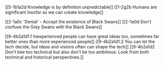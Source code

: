 [[5-1b1a2d Knowledge is by definition unpredictable]]
[[1-2g2b Humans are significant insofar as we can create knowledge]]

[[2-1a0c 'Denial' - Accept the existence of Black Swans]]
	[[2-1a0d Don't confuse the Grey Swans with the Black Swans]]

[[9-4b2a1d1.1 Inexperienced people can have great ideas too, sometimes far better ones than more experienced people]]
[[9-4b2a1d1.2 You can let the tech decide, but ideas and visions often can shape the tech]]
[[9-4b2a1d2 Don't bee too technical but also don't be too ambitious. Look from both technical and historical perspectives.]]